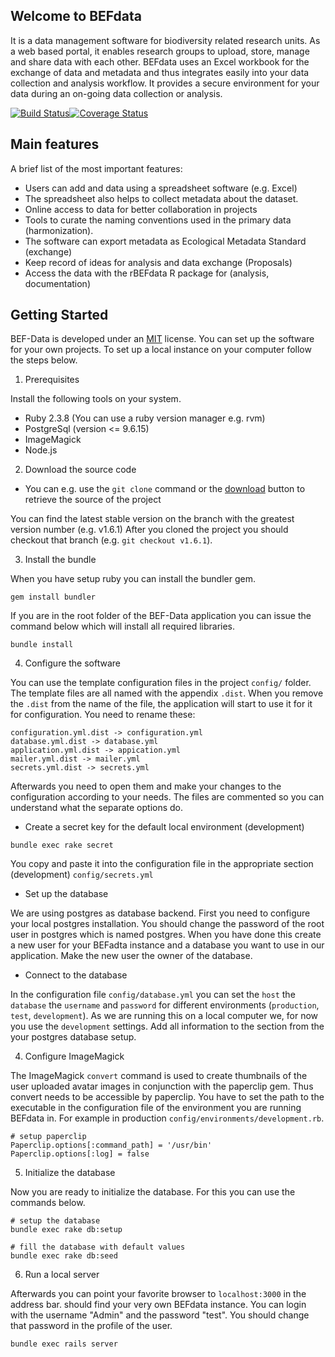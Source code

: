 ## Welcome to BEFdata

It is a data management software for biodiversity related research units. As a
web based portal, it enables research groups to upload, store, manage and share
data with each other. BEFdata uses an Excel workbook for the exchange of data
and metadata and thus integrates easily into your data collection and analysis
workflow. It provides a secure environment for your data during an on-going
data collection or analysis.

[![Build Status](https://travis-ci.org/cpfaff/befdata.svg?branch=master)](https://travis-ci.org/cpfaff/befdata)[![Coverage Status](https://coveralls.io/repos/github/cpfaff/befdata/badge.svg?branch=master)](https://coveralls.io/github/cpfaff/befdata?branch=master)

## Main features

A brief list of the most important features:

* Users can add and data using a spreadsheet software (e.g. Excel)
* The spreadsheet also helps to collect metadata about the dataset.
* Online access to data for better collaboration in projects
* Tools to curate the naming conventions used in the primary data (harmonization).
* The software can export metadata as Ecological Metadata Standard (exchange)
* Keep record of ideas for analysis and data exchange (Proposals)
* Access the data with the rBEFdata R package for (analysis, documentation)

## Getting Started

BEF-Data is developed under an [MIT](LICENSE.md) license. You can set up the
software for your own projects. To set up a local instance on your computer
follow the steps below.

1. Prerequisites

Install the following tools on your system.

* Ruby 2.3.8 (You can use a ruby version manager e.g. rvm)
* PostgreSql (version <= 9.6.15)
* ImageMagick
* Node.js

2. Download the source code

* You can e.g. use the `git clone` command or the
  [download](https://github.com/cpfaff/befdata/archive/master.zip) button to
  retrieve the source of the project

You can find the latest stable version on the branch with the greatest version
number (e.g. v1.6.1) After you cloned the project you should checkout that
branch (e.g. `git checkout v1.6.1`).

3. Install the bundle

When you have setup ruby you can install the bundler gem.

```
gem install bundler
```

If you are in the root folder of the BEF-Data application you can issue the
command below which will install all required libraries.

```
bundle install
```

4. Configure the software

You can use the template configuration files in the project `config/` folder.
The template files are all named with the appendix `.dist`. When you remove the
`.dist` from the name of the file, the application will start to use it for it
for configuration. You need to rename these:

```
configuration.yml.dist -> configuration.yml
database.yml.dist -> database.yml
application.yml.dist -> appication.yml
mailer.yml.dist -> mailer.yml
secrets.yml.dist -> secrets.yml
```

Afterwards you need to open them and make your changes to the configuration
according to your needs. The files are commented so you can understand what the
separate options do.

* Create a secret key for the default local environment (development)

```
bundle exec rake secret
```

You copy and paste it into the configuration file in the appropriate
section (development)
`config/secrets.yml`

* Set up the database

We are using postgres as database backend. First you need to configure your
local postgres installation. You should change the password of the root user in
postgres which is named postgres. When you have done this create a new user for
your BEFadta instance and a database you want to use in our application. Make
the new user the owner of the database.

* Connect to the database

In the configuration file `config/database.yml` you can set the `host` the
`database` the `username` and `password` for different environments
(`production`, `test`, `development`). As we are running this on a local
computer we, for now you use the `development` settings. Add all information to
the section from the your postgres database setup.

4. Configure ImageMagick

The ImageMagick `convert` command is used to create thumbnails of the user
uploaded avatar images in conjunction with the paperclip gem. Thus convert
needs to be accessible by paperclip. You have to set the path to the executable
in the configuration file of the environment you are running BEFdata in. For
example in production `config/environments/development.rb`.

```
# setup paperclip
Paperclip.options[:command_path] = '/usr/bin'
Paperclip.options[:log] = false
```

5. Initialize the database

Now you are ready to initialize the database. For this you can use the commands
below.

```
# setup the database
bundle exec rake db:setup

# fill the database with default values
bundle exec rake db:seed
```

6. Run a local server

Afterwards you can point your favorite browser to `localhost:3000` in the
address bar. should find your very own BEFdata instance. You can login with the
username "Admin" and the password "test". You should change that password in
the profile of the user.

```
bundle exec rails server
```

